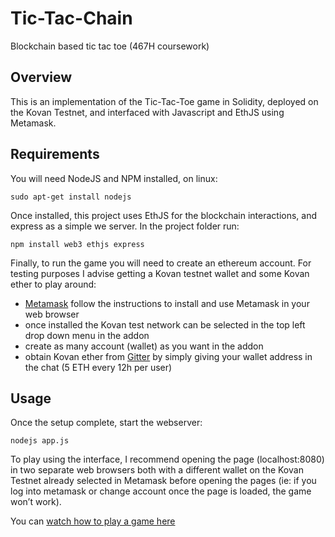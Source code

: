 # Tic-Tac-Chain
Blockchain based tic tac toe (467H coursework)

## Overview
	
This is an implementation of the Tic-Tac-Toe game in Solidity, deployed on the Kovan Testnet, and interfaced with Javascript and EthJS using Metamask.

## Requirements

You will need NodeJS and NPM installed, on linux:

```
sudo apt-get install nodejs
```
Once installed, this project uses EthJS for the blockchain interactions, and express as a simple we server.
In the project folder run:

```
npm install web3 ethjs express
```
Finally, to run the game you will need to create an ethereum account. For testing purposes I advise getting a Kovan testnet wallet and some Kovan ether to play around:

* [Metamask](https://metamask.io/) follow the instructions to install and use Metamask in your web browser 
* once installed the Kovan test network can be selected in the top left drop down menu in the addon
* create as many account (wallet) as you want in the addon
* obtain Kovan ether from [Gitter](https://gitter.im/kovan-testnet/faucet) by simply giving your wallet address in the chat (5 ETH every 12h per user)

## Usage

Once the setup complete, start the webserver:
```		
nodejs app.js
```

To play using the interface, I recommend opening the page (localhost:8080) in two separate web browsers both with a different wallet on the Kovan Testnet already selected in Metamask before opening the pages (ie: if you log into metamask or change account once the page is loaded, the game won’t work).

You can [watch how to play a game here](https://www.youtube.com/watch?v=2pEkWk-LHmU)
